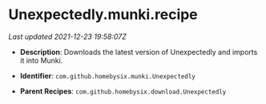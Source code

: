 # Unexpectedly.munki.recipe

_Last updated 2021-12-23 19:58:07Z_

- **Description**: Downloads the latest version of Unexpectedly and imports it into Munki.

- **Identifier**: `com.github.homebysix.munki.Unexpectedly`

- **Parent Recipes**: `com.github.homebysix.download.Unexpectedly`